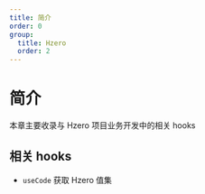 ```yaml
---
title: 简介
order: 0
group:
  title: Hzero
  order: 2
---
```


# 简介
本章主要收录与 Hzero 项目业务开发中的相关 hooks

## 相关 hooks
- `useCode` 获取 Hzero 值集

 
